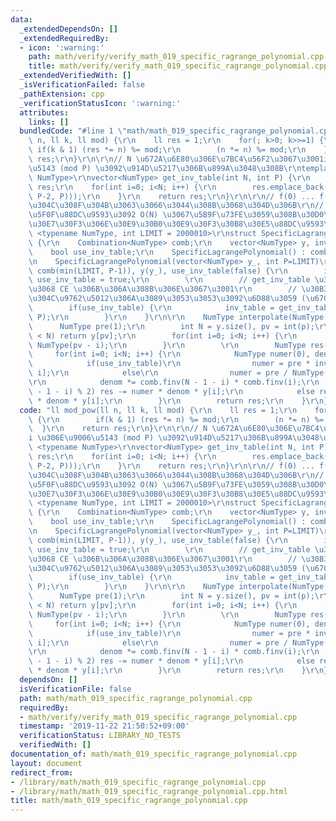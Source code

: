 ```yaml
---
data:
  _extendedDependsOn: []
  _extendedRequiredBy:
  - icon: ':warning:'
    path: math/verify/verify_math_019_specific_ragrange_polynomial.cpp
    title: math/verify/verify_math_019_specific_ragrange_polynomial.cpp
  _extendedVerifiedWith: []
  _isVerificationFailed: false
  _pathExtension: cpp
  _verificationStatusIcon: ':warning:'
  attributes:
    links: []
  bundledCode: "#line 1 \"math/math_019_specific_ragrange_polynomial.cpp\"\nll mod_pow(ll\
    \ n, ll k, ll mod) {\r\n    ll res = 1;\r\n    for(; k>0; k>>=1) {\r\n       \
    \ if(k & 1) (res *= n) %= mod;\r\n        (n *= n) %= mod;\r\n    }\r\n    return\
    \ res;\r\n}\r\n\r\n// N \u672A\u6E80\u306E\u7BC4\u56F2\u3067\u3001i \u306E\u9006\
    \u5143 (mod P) \u3092\u914D\u5217\u306B\u899A\u3048\u308B\r\ntemplate <typename\
    \ NumType>\r\nvector<NumType> get_inv_table(int N, int P) {\r\n    vector<NumType>\
    \ res;\r\n    for(int i=0; i<N; i++) {\r\n        res.emplace_back(NumType(mod_pow(i,\
    \ P-2, P)));\r\n    }\r\n    return res;\r\n}\r\n\r\n// f(0) ... f(N) \u306E\u5024\
    \u304C\u308F\u304B\u3063\u3066\u3044\u308B\u3068\u304D\u306B\r\n// \u591A\u9805\
    \u5F0F\u88DC\u9593\u3092 O(N) \u3067\u5B9F\u73FE\u3059\u308B\u30D0\u30FC\u30B8\
    \u30E7\u30F3\u306E\u30E9\u30B0\u30E9\u30F3\u30B8\u30E5\u88DC\u9593\r\ntemplate\
    \ <typename NumType, int LIMIT = 2000010>\r\nstruct SpecificLagrangePolynomial\
    \ {\r\n    Combination<NumType> comb;\r\n    vector<NumType> y, inv_table;\r\n\
    \    bool use_inv_table;\r\n    SpecificLagrangePolynomial() : comb(), y() {}\r\
    \n    SpecificLagrangePolynomial(vector<NumType> y_, int P=LIMIT)\r\n        :\
    \ comb(min(LIMIT, P-1)), y(y_), use_inv_table(false) {\r\n        if(P < LIMIT)\
    \ use_inv_table = true;\r\n        \r\n        // get_inv_table \u304C\u306A\u3044\
    \u3068 CE \u306B\u306A\u308B\u306E\u3067\u3001\r\n        // \u30B3\u30D4\u30DA\
    \u304C\u9762\u5012\u306A\u3089\u3053\u3053\u3092\u6D88\u3059 (\u6700\u60AA)\r\n\
    \        if(use_inv_table) {\r\n            inv_table = get_inv_table<NumType>(P,\
    \ P);\r\n        }\r\n    }\r\n\r\n    NumType interpolate(NumType p) {\r\n  \
    \      NumType pre(1);\r\n        int N = y.size(), pv = int(p);\r\n        if(pv\
    \ < N) return y[pv];\r\n        for(int i=0; i<N; i++) {\r\n            pre *=\
    \ NumType(pv - i);\r\n        }\r\n        \r\n        NumType res(0);\r\n   \
    \     for(int i=0; i<N; i++) {\r\n            NumType numer(0), denom(1);\r\n\
    \            if(use_inv_table)\r\n                numer = pre * inv_table[pv -\
    \ i];\r\n            else\r\n                numer = pre / NumType(pv - i);\r\n\
    \r\n            denom *= comb.finv(N - 1 - i) * comb.finv(i);\r\n            if((N\
    \ - 1 - i) % 2) res -= numer * denom * y[i];\r\n            else res += numer\
    \ * denom * y[i];\r\n        }\r\n        return res;\r\n    }\r\n};\r\n"
  code: "ll mod_pow(ll n, ll k, ll mod) {\r\n    ll res = 1;\r\n    for(; k>0; k>>=1)\
    \ {\r\n        if(k & 1) (res *= n) %= mod;\r\n        (n *= n) %= mod;\r\n  \
    \  }\r\n    return res;\r\n}\r\n\r\n// N \u672A\u6E80\u306E\u7BC4\u56F2\u3067\u3001\
    i \u306E\u9006\u5143 (mod P) \u3092\u914D\u5217\u306B\u899A\u3048\u308B\r\ntemplate\
    \ <typename NumType>\r\nvector<NumType> get_inv_table(int N, int P) {\r\n    vector<NumType>\
    \ res;\r\n    for(int i=0; i<N; i++) {\r\n        res.emplace_back(NumType(mod_pow(i,\
    \ P-2, P)));\r\n    }\r\n    return res;\r\n}\r\n\r\n// f(0) ... f(N) \u306E\u5024\
    \u304C\u308F\u304B\u3063\u3066\u3044\u308B\u3068\u304D\u306B\r\n// \u591A\u9805\
    \u5F0F\u88DC\u9593\u3092 O(N) \u3067\u5B9F\u73FE\u3059\u308B\u30D0\u30FC\u30B8\
    \u30E7\u30F3\u306E\u30E9\u30B0\u30E9\u30F3\u30B8\u30E5\u88DC\u9593\r\ntemplate\
    \ <typename NumType, int LIMIT = 2000010>\r\nstruct SpecificLagrangePolynomial\
    \ {\r\n    Combination<NumType> comb;\r\n    vector<NumType> y, inv_table;\r\n\
    \    bool use_inv_table;\r\n    SpecificLagrangePolynomial() : comb(), y() {}\r\
    \n    SpecificLagrangePolynomial(vector<NumType> y_, int P=LIMIT)\r\n        :\
    \ comb(min(LIMIT, P-1)), y(y_), use_inv_table(false) {\r\n        if(P < LIMIT)\
    \ use_inv_table = true;\r\n        \r\n        // get_inv_table \u304C\u306A\u3044\
    \u3068 CE \u306B\u306A\u308B\u306E\u3067\u3001\r\n        // \u30B3\u30D4\u30DA\
    \u304C\u9762\u5012\u306A\u3089\u3053\u3053\u3092\u6D88\u3059 (\u6700\u60AA)\r\n\
    \        if(use_inv_table) {\r\n            inv_table = get_inv_table<NumType>(P,\
    \ P);\r\n        }\r\n    }\r\n\r\n    NumType interpolate(NumType p) {\r\n  \
    \      NumType pre(1);\r\n        int N = y.size(), pv = int(p);\r\n        if(pv\
    \ < N) return y[pv];\r\n        for(int i=0; i<N; i++) {\r\n            pre *=\
    \ NumType(pv - i);\r\n        }\r\n        \r\n        NumType res(0);\r\n   \
    \     for(int i=0; i<N; i++) {\r\n            NumType numer(0), denom(1);\r\n\
    \            if(use_inv_table)\r\n                numer = pre * inv_table[pv -\
    \ i];\r\n            else\r\n                numer = pre / NumType(pv - i);\r\n\
    \r\n            denom *= comb.finv(N - 1 - i) * comb.finv(i);\r\n            if((N\
    \ - 1 - i) % 2) res -= numer * denom * y[i];\r\n            else res += numer\
    \ * denom * y[i];\r\n        }\r\n        return res;\r\n    }\r\n};\r\n"
  dependsOn: []
  isVerificationFile: false
  path: math/math_019_specific_ragrange_polynomial.cpp
  requiredBy:
  - math/verify/verify_math_019_specific_ragrange_polynomial.cpp
  timestamp: '2019-11-22 21:50:52+09:00'
  verificationStatus: LIBRARY_NO_TESTS
  verifiedWith: []
documentation_of: math/math_019_specific_ragrange_polynomial.cpp
layout: document
redirect_from:
- /library/math/math_019_specific_ragrange_polynomial.cpp
- /library/math/math_019_specific_ragrange_polynomial.cpp.html
title: math/math_019_specific_ragrange_polynomial.cpp
---
```

